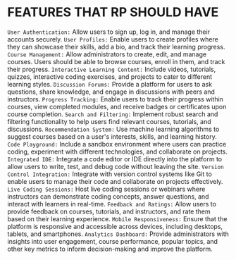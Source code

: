 # FEATURES THAT RP SHOULD HAVE

`User Authentication:` Allow users to sign up, log in, and manage their accounts securely.
`User Profiles:` Enable users to create profiles where they can showcase their skills, add a bio, and track their learning progress.
`Course Management:` Allow administrators to create, edit, and manage courses. Users should be able to browse courses, enroll in them, and track their progress.
`Interactive Learning Content:` Include videos, tutorials, quizzes, interactive coding exercises, and projects to cater to different learning styles.
`Discussion Forums:` Provide a platform for users to ask questions, share knowledge, and engage in discussions with peers and instructors.
`Progress Tracking:` Enable users to track their progress within courses, view completed modules, and receive badges or certificates upon course completion.
`Search and Filtering:` Implement robust search and filtering functionality to help users find relevant courses, tutorials, and discussions.
`Recommendation System:` Use machine learning algorithms to suggest courses based on a user's interests, skills, and learning history.
`Code Playground:` Include a sandbox environment where users can practice coding, experiment with different technologies, and collaborate on projects.
`Integrated IDE:` Integrate a code editor or IDE directly into the platform to allow users to write, test, and debug code without leaving the site.
`Version Control Integration:` Integrate with version control systems like Git to enable users to manage their code and collaborate on projects effectively.
`Live Coding Sessions:` Host live coding sessions or webinars where instructors can demonstrate coding concepts, answer questions, and interact with learners in real-time.
`Feedback and Ratings:` Allow users to provide feedback on courses, tutorials, and instructors, and rate them based on their learning experience.
`Mobile Responsiveness:` Ensure that the platform is responsive and accessible across devices, including desktops, tablets, and smartphones.
`Analytics Dashboard:` Provide administrators with insights into user engagement, course performance, popular topics, and other key metrics to inform decision-making and improve the platform.
